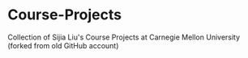 # Course-Projects
Collection of Sijia Liu's Course Projects at Carnegie Mellon University (forked from old GitHub account)
